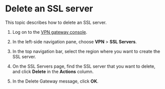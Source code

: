 # Delete an SSL server

This topic describes how to delete an SSL server.

1.  Log on to the [VPN gateway console](https://vpc.console.aliyun.com/vpn).

2.  In the left-side navigation pane, choose **VPN** \> **SSL Servers**.

3.  In the top navigation bar, select the region where you want to create the SSL server.

4.  On the SSL Servers page, find the SSL server that you want to delete, and click **Delete** in the **Actions** column.

5.  In the Delete Gateway message, click **OK**.


